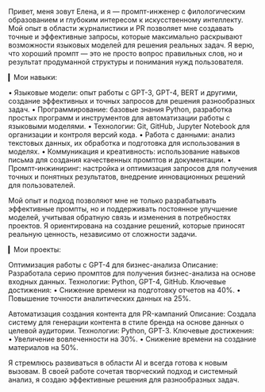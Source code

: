 Привет, меня зовут Елена, и я — промпт-инженер с филологическим образованием и глубоким интересом к искусственному интеллекту. Мой опыт в области журналистики и PR позволяет мне создавать точные и эффективные запросы, которые максимально раскрывают возможности языковых моделей для решения реальных задач. Я верю, что хороший промпт — это не просто вопрос правильных слов, но и результат продуманной структуры и понимания нужд пользователя.

▎Мои навыки:

• Языковые модели: опыт работы с GPT-3, GPT-4, BERT и другими, создание эффективных и точных запросов для решения разнообразных задач.
• Программирование: базовые знания Python, разработка простых программ и инструментов для автоматизации работы с языковыми моделями.
• Технологии: Git, GitHub, Jupyter Notebook для организации и контроля версий кода.
• Работа с данными: анализ текстовых данных, их обработка и подготовка для использования в моделях.
• Коммуникация и креативность: использование навыков письма для создания качественных промптов и документации.
• Промпт-инжиниринг: настройка и оптимизация запросов для получения точных и понятных результатов, внедрение инновационных решений для пользователей.

Мой опыт и подход позволяют мне не только разрабатывать эффективные промпты, но и поддерживать постоянное улучшение моделей, учитывая обратную связь и изменения в потребностях проектов. Я ориентирована на создание решений, которые приносят реальную ценность, независимо от сложности задачи.

▎Мои проекты:

Оптимизация работы с GPT-4 для бизнес-анализа
Описание: Разработала серию промптов для получения бизнес-анализа на основе входных данных. Технологии: Python, GPT-4, GitHub.
Ключевые достижения:
• Снижение времени на подготовку отчетов на 40%.
• Повышение точности аналитических данных на 25%.

Автоматизация создания контента для PR-кампаний
Описание: Создала систему для генерации контента в стиле бренда на основе данных о целевой аудитории. Технологии: Python, GPT-3.
Ключевые достижения:
• Увеличение вовлеченности на 30%.
• Снижение времени на создание материалов на 50%.

Я стремлюсь развиваться в области AI и всегда готова к новым вызовам. В своей работе сочетая творческий подход и системный анализ, я создаю эффективные решения для разнообразных задач.

